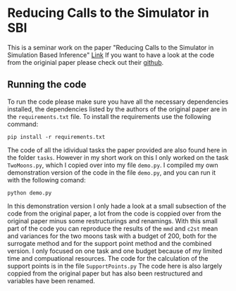 # Reducing Calls to the Simulator in SBI
This is a seminar work on the paper "Reducing Calls to the Simulator in Simulation Based Inference" [Link](https://arxiv.org/abs/2504.11925)
If you want to have a look at the code from the originial paper please check out their [github](https://github.com/MaverickMeerkat/ReducingSimulatorCallsSBI).

## Running the code
To run the code please make sure you have all the necessary dependencies installed, the dependencies listed by the authors of the original paper are in the `requirements.txt` file. To install the requirements use the following command:
```
pip install -r requirements.txt
```
The code of all the idividual tasks the paper provided are also found here in the folder `tasks`. However in my short work on this I only worked on the task `TwoMoons.py`, which I copied over into my file `demo.py`.
I compiled my own demonstration version of the code in the file `demo.py`, and you can run it with the following comand:
```
python demo.py
```
In this demonstration version I only hade a look at a small subsection of the code from the original paper, a lot from the code is coppied over from the original paper minus some restructurings and renamings.
With this small part of the code you can reproduce the results of the `mmd` and `c2st` mean and variances for the two moons task with a budget of 200, both for the surrogate method and for the support point method and the combined version.
I only focused on one task and one budget because of my limited time and compuational resources.
The code for the calculation of the support points is in the file `SupportPoints.py` The code here is also largely coppied from the original paper but has also been restructured and variables have been renamed.